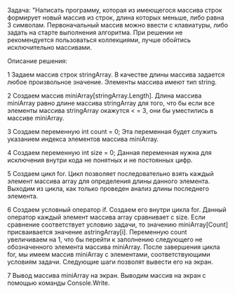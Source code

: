 

Задача: "Написать программу, которая из имеющегося массива строк формирует новый массив из строк, длина которых меньше, либо равна 3 символам. 
Первоначальный массив можно ввести с клавиатуры, либо задать на старте выполнения алгоритма. 
При решении не рекомендуется пользоваться коллекциями, лучше обойтись исключительно массивами.

Описание решения:

  1  Задаем массив строк stringArray. В качестве длины массива задается любое произвольное значение. Элементы массива имеют тип string.

  2  Создаем массив miniArray[stringArray.Length]. Длина массива miniArray равно длине массива stringArray для того, что бы если все элементы массива stringArray окажутся < = 3, они бы уместились в массиве miniArray.

  3  Сoздаем переменную int count = 0; Эта переменная будет служить указанием индекса элементов массива miniArray.

  4 Создаем переменную int size = 0; Данная переменная нужна для исключения внутри кода не понятных и не постоянных цифр.

  5 Создаем цикл for. Цикл позволяет последовательно взять каждый элемент массива array для определения длины данного элемента. Выходим из цикла, как только проведен анализ длины последнего элемента.

  6  Создаем условный оператор if. Создаем его внутри цикла for. Данный оператор каждый элемент массива array сравнивает с size. Если сравнение соответствует условию задачи, то значению miniArray[Count] присваивается значение astringArray[i]. Переменную count увеличиваем на 1, что бы перейти к заполнению следующего не обозначенного элемента массива miniArray. После завершения цикла for, мы имеем массив miniArray с элементами, соответствующими условиям задачи. Следующие шаги позволят вывести его на экран.

  7  Вывод массива miniArray на экран. Выводим массив на экран с помощью команды Console.Write.

